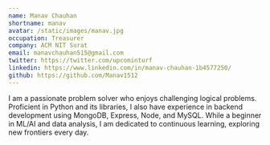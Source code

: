 ```yaml
---
name: Manav Chauhan
shortname: manav
avatar: /static/images/manav.jpg
occupation: Treasurer
company: ACM NIT Surat
email: manavchauhan515@gmail.com
twitter: https://twitter.com/upcominturf
linkedin: https://www.linkedin.com/in/manav-chauhan-1b4577250/
github: https://github.com/Manav1512
---
```


I am a passionate problem solver who enjoys challenging logical problems. Proficient in Python and its libraries, I also have experience in backend development using MongoDB, Express, Node, and MySQL. While a beginner in ML/AI and data analysis, I am dedicated to continuous learning, exploring new frontiers every day.

